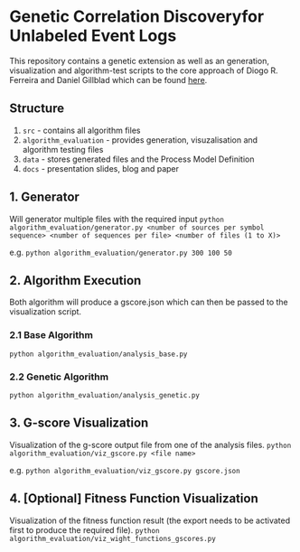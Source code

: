 # Genetic Correlation Discoveryfor Unlabeled Event Logs

This repository contains a genetic extension as well as an generation, visualization and algorithm-test scripts to the core approach of Diogo R. Ferreira and Daniel Gillblad which can be found [here](https://github.com/pscls/genetic-process-discovery/tree/master/src/base_files_original).


## Structure
1. `src` - contains all algorithm files
2. `algorithm_evaluation` - provides generation, visuzalisation and algorithm testing files
3. `data` - stores generated files and the Process Model Definition
4. `docs` - presentation slides, blog and paper

## 1. Generator
Will generator multiple files with the required input 
```python algorithm_evaluation/generator.py <number of sources per symbol sequence> <number of sequences per file> <number of files (1 to X)>```

e.g. `python algorithm_evaluation/generator.py 300 100 50`

## 2. Algorithm Execution
Both algorithm will produce a gscore.json which can then be passed to the visualization script.

### 2.1 Base Algorithm
`python algorithm_evaluation/analysis_base.py`

### 2.2 Genetic Algorithm
`python algorithm_evaluation/analysis_genetic.py`

## 3. G-score Visualization
Visualization of the g-score output file from one of the analysis files.
`python algorithm_evaluation/viz_gscore.py <file name>`

e.g. `python algorithm_evaluation/viz_gscore.py gscore.json`

## 4. [Optional] Fitness Function Visualization
Visualization of the fitness function result (the export needs to be activated first to produce the required file).
`python algorithm_evaluation/viz_wight_functions_gscores.py`
